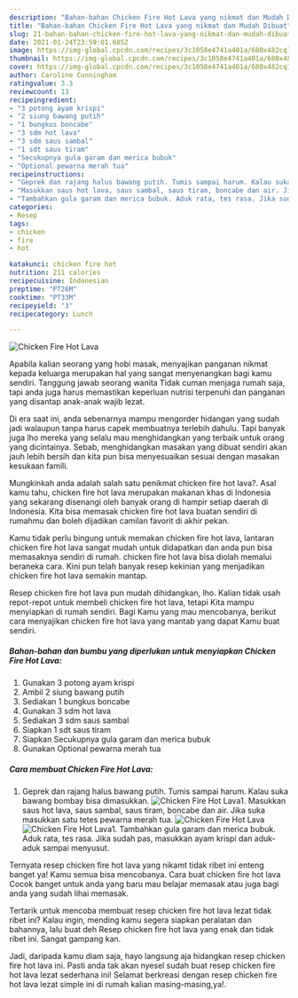 ```yaml
---
description: "Bahan-bahan Chicken Fire Hot Lava yang nikmat dan Mudah Dibuat"
title: "Bahan-bahan Chicken Fire Hot Lava yang nikmat dan Mudah Dibuat"
slug: 21-bahan-bahan-chicken-fire-hot-lava-yang-nikmat-dan-mudah-dibuat
date: 2021-01-24T23:59:01.685Z
image: https://img-global.cpcdn.com/recipes/3c1058e4741a401a/680x482cq70/chicken-fire-hot-lava-foto-resep-utama.jpg
thumbnail: https://img-global.cpcdn.com/recipes/3c1058e4741a401a/680x482cq70/chicken-fire-hot-lava-foto-resep-utama.jpg
cover: https://img-global.cpcdn.com/recipes/3c1058e4741a401a/680x482cq70/chicken-fire-hot-lava-foto-resep-utama.jpg
author: Caroline Cunningham
ratingvalue: 3.3
reviewcount: 13
recipeingredient:
- "3 potong ayam krispi"
- "2 siung bawang putih"
- "1 bungkus boncabe"
- "3 sdm hot lava"
- "3 sdm saus sambal"
- "1 sdt saus tiram"
- "Secukupnya gula garam dan merica bubuk"
- "Optional pewarna merah tua"
recipeinstructions:
- "Geprek dan rajang halus bawang putih. Tumis sampai harum. Kalau suka bawang bombay bisa dimasukkan."
- "Masukkan saus hot lava, saus sambal, saus tiram, boncabe dan air. Jika suka masukkan satu tetes pewarna merah tua."
- "Tambahkan gula garam dan merica bubuk. Aduk rata, tes rasa. Jika sudah pas, masukkan ayam krispi dan aduk-aduk sampai menyusut."
categories:
- Resep
tags:
- chicken
- fire
- hot

katakunci: chicken fire hot 
nutrition: 211 calories
recipecuisine: Indonesian
preptime: "PT26M"
cooktime: "PT33M"
recipeyield: "3"
recipecategory: Lunch

---
```



![Chicken Fire Hot Lava](https://img-global.cpcdn.com/recipes/3c1058e4741a401a/680x482cq70/chicken-fire-hot-lava-foto-resep-utama.jpg)

Apabila kalian seorang yang hobi masak, menyajikan panganan nikmat kepada keluarga merupakan hal yang sangat menyenangkan bagi kamu sendiri. Tanggung jawab seorang  wanita Tidak cuman menjaga rumah saja, tapi anda juga harus memastikan keperluan nutrisi terpenuhi dan panganan yang disantap anak-anak wajib lezat.

Di era  saat ini, anda sebenarnya mampu mengorder hidangan yang sudah jadi walaupun tanpa harus capek membuatnya terlebih dahulu. Tapi banyak juga lho mereka yang selalu mau menghidangkan yang terbaik untuk orang yang dicintainya. Sebab, menghidangkan masakan yang dibuat sendiri akan jauh lebih bersih dan kita pun bisa menyesuaikan sesuai dengan masakan kesukaan famili. 



Mungkinkah anda adalah salah satu penikmat chicken fire hot lava?. Asal kamu tahu, chicken fire hot lava merupakan makanan khas di Indonesia yang sekarang disenangi oleh banyak orang di hampir setiap daerah di Indonesia. Kita bisa memasak chicken fire hot lava buatan sendiri di rumahmu dan boleh dijadikan camilan favorit di akhir pekan.

Kamu tidak perlu bingung untuk memakan chicken fire hot lava, lantaran chicken fire hot lava sangat mudah untuk didapatkan dan anda pun bisa memasaknya sendiri di rumah. chicken fire hot lava bisa diolah memalui beraneka cara. Kini pun telah banyak resep kekinian yang menjadikan chicken fire hot lava semakin mantap.

Resep chicken fire hot lava pun mudah dihidangkan, lho. Kalian tidak usah repot-repot untuk membeli chicken fire hot lava, tetapi Kita mampu menyiapkan di rumah sendiri. Bagi Kamu yang mau mencobanya, berikut cara menyajikan chicken fire hot lava yang mantab yang dapat Kamu buat sendiri.

<!--inarticleads1-->

##### Bahan-bahan dan bumbu yang diperlukan untuk menyiapkan Chicken Fire Hot Lava:

1. Gunakan 3 potong ayam krispi
1. Ambil 2 siung bawang putih
1. Sediakan 1 bungkus boncabe
1. Gunakan 3 sdm hot lava
1. Sediakan 3 sdm saus sambal
1. Siapkan 1 sdt saus tiram
1. Siapkan Secukupnya gula garam dan merica bubuk
1. Gunakan Optional pewarna merah tua




<!--inarticleads2-->

##### Cara membuat Chicken Fire Hot Lava:

1. Geprek dan rajang halus bawang putih. Tumis sampai harum. Kalau suka bawang bombay bisa dimasukkan.
<img src="https://img-global.cpcdn.com/steps/501fa856f3427633/160x128cq70/chicken-fire-hot-lava-langkah-memasak-1-foto.jpg" alt="Chicken Fire Hot Lava">1. Masukkan saus hot lava, saus sambal, saus tiram, boncabe dan air. Jika suka masukkan satu tetes pewarna merah tua.
<img src="https://img-global.cpcdn.com/steps/b577bd6975b040bf/160x128cq70/chicken-fire-hot-lava-langkah-memasak-2-foto.jpg" alt="Chicken Fire Hot Lava"><img src="https://img-global.cpcdn.com/steps/3916144ce303d745/160x128cq70/chicken-fire-hot-lava-langkah-memasak-2-foto.jpg" alt="Chicken Fire Hot Lava">1. Tambahkan gula garam dan merica bubuk. Aduk rata, tes rasa. Jika sudah pas, masukkan ayam krispi dan aduk-aduk sampai menyusut.




Ternyata resep chicken fire hot lava yang nikamt tidak ribet ini enteng banget ya! Kamu semua bisa mencobanya. Cara buat chicken fire hot lava Cocok banget untuk anda yang baru mau belajar memasak atau juga bagi anda yang sudah lihai memasak.

Tertarik untuk mencoba membuat resep chicken fire hot lava lezat tidak ribet ini? Kalau ingin, mending kamu segera siapkan peralatan dan bahannya, lalu buat deh Resep chicken fire hot lava yang enak dan tidak ribet ini. Sangat gampang kan. 

Jadi, daripada kamu diam saja, hayo langsung aja hidangkan resep chicken fire hot lava ini. Pasti anda tak akan nyesel sudah buat resep chicken fire hot lava lezat sederhana ini! Selamat berkreasi dengan resep chicken fire hot lava lezat simple ini di rumah kalian masing-masing,ya!.

